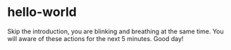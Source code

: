 # hello-world


Skip the introduction, you are blinking and breathing at the same time. You will aware of these actions for the next 5 minutes.
Good day!
